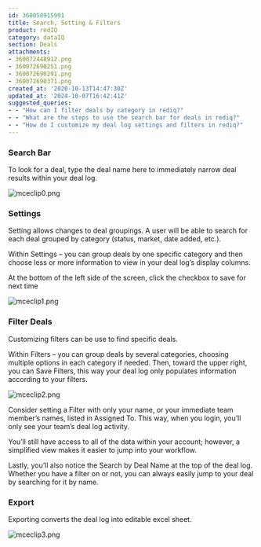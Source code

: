 ```yaml
---
id: 360050915991
title: Search, Setting & Filters 
product: redIQ
category: dataIQ
section: Deals
attachments:
- 360072448912.png
- 360072690251.png
- 360072690291.png
- 360072690371.png
created_at: '2020-10-13T14:47:30Z'
updated_at: '2024-10-07T16:42:41Z'
suggested_queries:
- - "How can I filter deals by category in rediq?"
- - "What are the steps to use the search bar for deals in rediq?"
- - "How do I customize my deal log settings and filters in rediq?"
---
```

### **Search Bar**

To look for a deal, type the deal name here to immediately narrow deal results within your deal log.

![mceclip0.png](https://rediq.zendesk.com/hc/article_attachments/360072448912/mceclip0.png)

### **Settings**

Setting allows changes to deal groupings. A user will be able to search for each deal grouped by category (status, market, date added, etc.).

Within Settings – you can group deals by one specific category and then choose less or more information to view in your deal log’s display columns.

At the bottom of the left side of the screen, click the checkbox to save for next time

![mceclip1.png](https://rediq.zendesk.com/hc/article_attachments/360072690251/mceclip1.png)

### **Filter Deals**

Customizing filters can be use to find specific deals.

Within Filters – you can group deals by several categories, choosing multiple options in each category if needed. Then, toward the upper right, you can Save Filters, this way your deal log only populates information according to your filters.

![mceclip2.png](https://rediq.zendesk.com/hc/article_attachments/360072690291/mceclip2.png)

Consider setting a Filter with only your name, or your immediate team member’s names, listed in Assigned To. This way, when you login, you’ll only see your team’s deal log activity.

You’ll still have access to all of the data within your account; however, a simplified view makes it easier to jump into your workflow.

Lastly, you’ll also notice the Search by Deal Name at the top of the deal log. Whether you have a filter on or not, you can always easily jump to your deal by searching for it by name.

### **Export**

Exporting converts the deal log into editable excel sheet.

![mceclip3.png](https://rediq.zendesk.com/hc/article_attachments/360072690371/mceclip3.png)